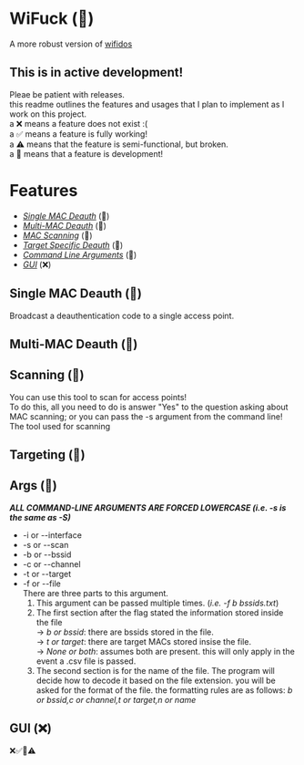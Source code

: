 # WiFuck (🚧)
A more robust version of [wifidos](https://github.com/killgriff22/wifidos)
## This is in active development!
Pleae be patient with releases.  
this readme outlines the features and usages that I plan to implement as I work on this project.  
a ❌ means a feature does not exist :(  
a ✅ means a feature is fully working!  
a ⚠️ means that the feature is semi-functional, but broken.  
a 🚧 means that a feature is development!
# Features
* [*Single MAC Deauth*](#single-mac-deauth-) (🚧)  
* [*Multi-MAC Deauth*](#multi-mac-deauth-) (🚧)  
* [*MAC Scanning*](#scanning-) (🚧)  
* [*Target Specific Deauth*](#targeting-) (🚧)  
* [*Command Line Arguments*](#args-) (🚧)  
* [*GUI*](#gui-) (❌)  
## Single MAC Deauth (🚧)
Broadcast a deauthentication code to a single access point.  

## Multi-MAC Deauth (🚧)
## Scanning (🚧)
You can use this tool to scan for access points!  
To do this, all you need to do is answer "Yes" to the question asking about MAC scanning; or you can pass the -s argument from the command line!  
The tool used for scanning 
## Targeting (🚧)
## Args (🚧)
***ALL COMMAND-LINE ARGUMENTS ARE FORCED LOWERCASE (i.e. -s is the same as -S)***  
* -i or --interface  
* -s or --scan  
* -b or --bssid  
* -c or --channel  
* -t or --target  
* -f or --file  
There are three parts to this argument.  
  1. This argument can be passed multiple times. (*i.e. -f b bssids.txt*)
  2. The first section after the flag stated the information stored inside the file  
    -> *b or bssid*: there are bssids stored in the file.  
    -> *t or target*: there are target MACs stored insise the file.  
    -> *None or both*: assumes both are present. this will only apply in the event a .csv file is passed.  
  3. The second section is for the name of the file. The program will decide how to decode it based on the file extension. you will be asked for the format of the file. the formatting rules are as follows: *b or bssid,c or channel,t or target,n or name*  
## GUI (❌)
❌✅🚧⚠️